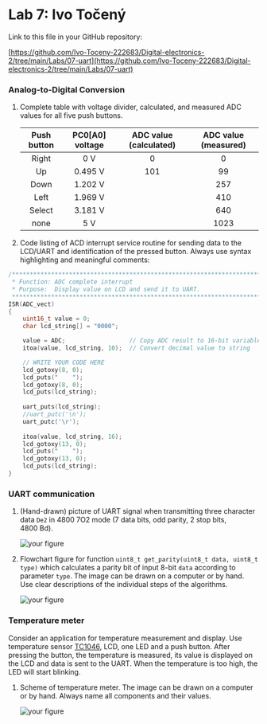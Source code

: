 # Lab 7: Ivo Točený

Link to this file in your GitHub repository:

[https://github.com/Ivo-Toceny-222683/Digital-electronics-2/tree/main/Labs/07-uart](https://github.com/Ivo-Toceny-222683/Digital-electronics-2/tree/main/Labs/07-uart)

### Analog-to-Digital Conversion

1. Complete table with voltage divider, calculated, and measured ADC values for all five push buttons.

   | **Push button** | **PC0[A0] voltage** | **ADC value (calculated)** | **ADC value (measured)** |
   | :-: | :-: | :-: | :-: |
   | Right  | 0&nbsp;V | 0   | 0 |
   | Up     | 0.495&nbsp;V | 101 | 99 |
   | Down   | 1.202&nbsp;V |     | 257 |
   | Left   | 1.969&nbsp;V |     | 410|
   | Select | 3.181&nbsp;V |     | 640 |
   | none   | 5&nbsp;V |     | 1023 |

2. Code listing of ACD interrupt service routine for sending data to the LCD/UART and identification of the pressed button. Always use syntax highlighting and meaningful comments:

```c
/**********************************************************************
 * Function: ADC complete interrupt
 * Purpose:  Display value on LCD and send it to UART.
 **********************************************************************/
ISR(ADC_vect)
{
    uint16_t value = 0;
    char lcd_string[] = "0000";

    value = ADC;                  // Copy ADC result to 16-bit variable
    itoa(value, lcd_string, 10);  // Convert decimal value to string

    // WRITE YOUR CODE HERE
    lcd_gotoxy(8, 0);
    lcd_puts("    ");
    lcd_gotoxy(8, 0);
    lcd_puts(lcd_string);
    
    uart_puts(lcd_string);
    //uart_putc('\n');
    uart_putc('\r');
   
    itoa(value, lcd_string, 16);
    lcd_gotoxy(13, 0);
    lcd_puts("    ");
    lcd_gotoxy(13, 0);
    lcd_puts(lcd_string);
}
```

### UART communication

1. (Hand-drawn) picture of UART signal when transmitting three character data `De2` in 4800 7O2 mode (7 data bits, odd parity, 2 stop bits, 4800&nbsp;Bd).

   ![your figure]()

2. Flowchart figure for function `uint8_t get_parity(uint8_t data, uint8_t type)` which calculates a parity bit of input 8-bit `data` according to parameter `type`. The image can be drawn on a computer or by hand. Use clear descriptions of the individual steps of the algorithms.

   ![your figure]()

### Temperature meter

Consider an application for temperature measurement and display. Use temperature sensor [TC1046](http://ww1.microchip.com/downloads/en/DeviceDoc/21496C.pdf), LCD, one LED and a push button. After pressing the button, the temperature is measured, its value is displayed on the LCD and data is sent to the UART. When the temperature is too high, the LED will start blinking.

1. Scheme of temperature meter. The image can be drawn on a computer or by hand. Always name all components and their values.

   ![your figure]()